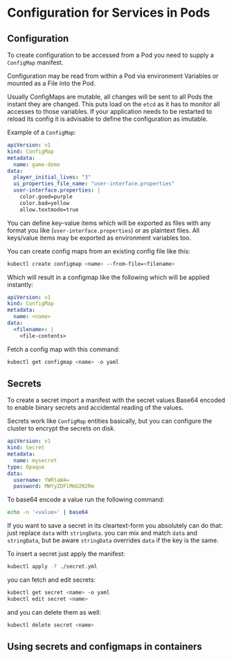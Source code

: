 # Configuration for Services in Pods

## Configuration

To create configuration to be accessed from a Pod you need to supply a
`ConfigMap` manifest.

Configuration may be read from within a Pod via environment Variables or mounted
as a File into the Pod.

Usually ConfigMaps are mutable, all changes will be sent to all Pods the instant
they are changed. This puts load on the `etcd` as it has to monitor all accesses
to those variables. If your application needs to be restarted to reload its
config it is advisable to define the configuration as imutable.

Example of a `ConfigMap`:

```yaml
apiVersion: v1
kind: ConfigMap
metadata:
  name: game-demo
data:
  player_initial_lives: "3"
  ui_properties_file_name: "user-interface.properties"
  user-interface.properties: |
    color.good=purple
    color.bad=yellow
    allow.textmode=true
```

You can define key-value items which will be exported as files with any format
you like (`user-interface.properties`) or as plaintext files.
All keys/value items may be exported as environment variables too.

You can create config maps from an existing config file like this:

```bash
kubectl create configmap <name> --from-file=<filename>
```

Which will result in a configmap like the following which will be applied
instantly:

```yaml
apiVersion: v1
kind: ConfigMap
metadata:
  name: <name>
data:
  <filename>: |
    <file-contents>
```

Fetch a config map with this command:

```bash
kubectl get configmap <name> -o yaml
```

## Secrets

To create a secret import a manifest with the secret values Base64 encoded to
enable binary secrets and accidental reading of the values.

Secrets work like `ConfigMap` entities basically, but you can configure the
cluster to encrypt the secrets on disk.

```yaml
apiVersion: v1
kind: Secret
metadata:
  name: mysecret
type: Opaque
data:
  username: YWRtaW4=
  password: MWYyZDFlMmU2N2Rm
```

To base64 encode a value run the following command:

```bash
echo -n '<value>' | base64
```

If you want to save a secret in its cleartext-form you absolutely can do that:
just replace `data` with `stringData`. you can mix and match `data` and
`stringData`, but be aware `stringData` overrides `data` if the key is the same.

To insert a secret just apply the manifest:

```bash
kubectl apply -f ./secret.yml
```

you can fetch and edit secrets:

```bash
kubectl get secret <name> -o yaml
kubectl edit secret <name>
```

and you can delete them as well:

```bash
kubectl delete secret <name>
```

## Using secrets and configmaps in containers
